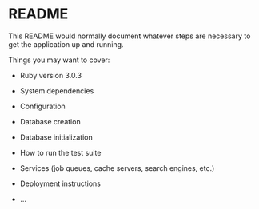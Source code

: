 # README

This README would normally document whatever steps are necessary to get the
application up and running.

Things you may want to cover:

* Ruby version
3.0.3

* System dependencies

* Configuration

* Database creation

* Database initialization

* How to run the test suite

* Services (job queues, cache servers, search engines, etc.)

* Deployment instructions

* ...
